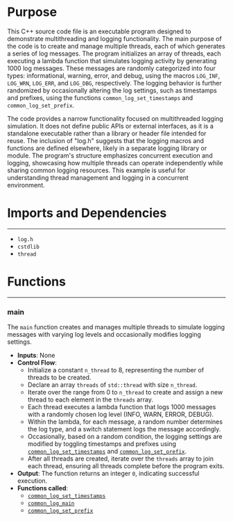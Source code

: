 # Purpose
This C++ source code file is an executable program designed to demonstrate multithreading and logging functionality. The main purpose of the code is to create and manage multiple threads, each of which generates a series of log messages. The program initializes an array of threads, each executing a lambda function that simulates logging activity by generating 1000 log messages. These messages are randomly categorized into four types: informational, warning, error, and debug, using the macros `LOG_INF`, `LOG_WRN`, `LOG_ERR`, and `LOG_DBG`, respectively. The logging behavior is further randomized by occasionally altering the log settings, such as timestamps and prefixes, using the functions `common_log_set_timestamps` and `common_log_set_prefix`.

The code provides a narrow functionality focused on multithreaded logging simulation. It does not define public APIs or external interfaces, as it is a standalone executable rather than a library or header file intended for reuse. The inclusion of "log.h" suggests that the logging macros and functions are defined elsewhere, likely in a separate logging library or module. The program's structure emphasizes concurrent execution and logging, showcasing how multiple threads can operate independently while sharing common logging resources. This example is useful for understanding thread management and logging in a concurrent environment.
# Imports and Dependencies

---
- `log.h`
- `cstdlib`
- `thread`


# Functions

---
### main<!-- {{#callable:main}} -->
The `main` function creates and manages multiple threads to simulate logging messages with varying log levels and occasionally modifies logging settings.
- **Inputs**: None
- **Control Flow**:
    - Initialize a constant `n_thread` to 8, representing the number of threads to be created.
    - Declare an array `threads` of `std::thread` with size `n_thread`.
    - Iterate over the range from 0 to `n_thread` to create and assign a new thread to each element in the `threads` array.
    - Each thread executes a lambda function that logs 1000 messages with a randomly chosen log level (INFO, WARN, ERROR, DEBUG).
    - Within the lambda, for each message, a random number determines the log type, and a switch statement logs the message accordingly.
    - Occasionally, based on a random condition, the logging settings are modified by toggling timestamps and prefixes using [`common_log_set_timestamps`](../common/log.cpp.driver.md#common_log_set_timestamps) and [`common_log_set_prefix`](../common/log.cpp.driver.md#common_log_set_prefix).
    - After all threads are created, iterate over the `threads` array to join each thread, ensuring all threads complete before the program exits.
- **Output**: The function returns an integer `0`, indicating successful execution.
- **Functions called**:
    - [`common_log_set_timestamps`](../common/log.cpp.driver.md#common_log_set_timestamps)
    - [`common_log_main`](../common/log.cpp.driver.md#common_log_main)
    - [`common_log_set_prefix`](../common/log.cpp.driver.md#common_log_set_prefix)


